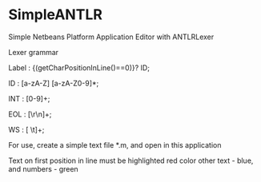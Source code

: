 SimpleANTLR
===========
Simple Netbeans Platform Application Editor with ANTLRLexer

Lexer grammar

Label
    : {(getCharPositionInLine()==0)}? ID; 

ID  :  [a-zA-Z] [a-zA-Z0-9]*;

INT :	[0-9]+;

EOL : [\r\n]+;

WS  : [ \t]+;

For use, create a simple text file *.m, and open in this application

Text on first position in line must be highlighted red color
other text - blue, and numbers - green
